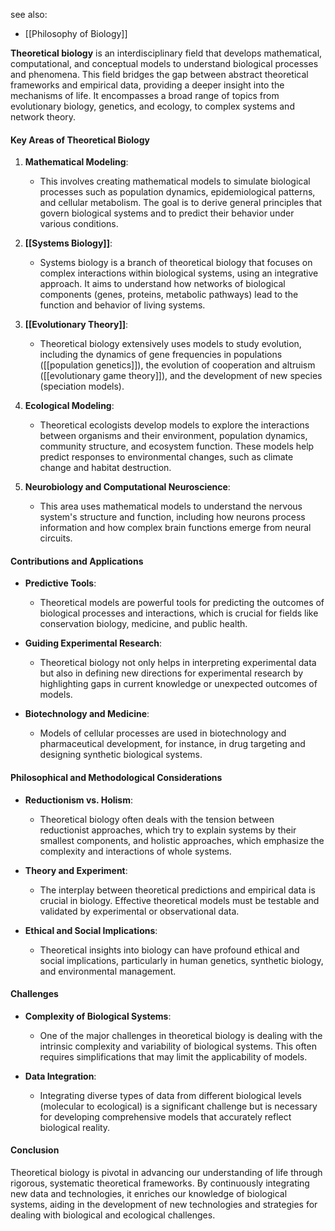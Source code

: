 see also:
- [[Philosophy of Biology]]

**Theoretical biology** is an interdisciplinary field that develops mathematical, computational, and conceptual models to understand biological processes and phenomena. This field bridges the gap between abstract theoretical frameworks and empirical data, providing a deeper insight into the mechanisms of life. It encompasses a broad range of topics from evolutionary biology, genetics, and ecology, to complex systems and network theory.

#### Key Areas of Theoretical Biology

1. **Mathematical Modeling**:
   - This involves creating mathematical models to simulate biological processes such as population dynamics, epidemiological patterns, and cellular metabolism. The goal is to derive general principles that govern biological systems and to predict their behavior under various conditions.

2. **[[Systems Biology]]**:
   - Systems biology is a branch of theoretical biology that focuses on complex interactions within biological systems, using an integrative approach. It aims to understand how networks of biological components (genes, proteins, metabolic pathways) lead to the function and behavior of living systems.

3. **[[Evolutionary Theory]]**:
   - Theoretical biology extensively uses models to study evolution, including the dynamics of gene frequencies in populations ([[population genetics]]), the evolution of cooperation and altruism ([[evolutionary game theory]]), and the development of new species (speciation models).

4. **Ecological Modeling**:
   - Theoretical ecologists develop models to explore the interactions between organisms and their environment, population dynamics, community structure, and ecosystem function. These models help predict responses to environmental changes, such as climate change and habitat destruction.

5. **Neurobiology and Computational Neuroscience**:
   - This area uses mathematical models to understand the nervous system's structure and function, including how neurons process information and how complex brain functions emerge from neural circuits.

#### Contributions and Applications

- **Predictive Tools**:
  - Theoretical models are powerful tools for predicting the outcomes of biological processes and interactions, which is crucial for fields like conservation biology, medicine, and public health.

- **Guiding Experimental Research**:
  - Theoretical biology not only helps in interpreting experimental data but also in defining new directions for experimental research by highlighting gaps in current knowledge or unexpected outcomes of models.

- **Biotechnology and Medicine**:
  - Models of cellular processes are used in biotechnology and pharmaceutical development, for instance, in drug targeting and designing synthetic biological systems.

#### Philosophical and Methodological Considerations

- **Reductionism vs. Holism**:
  - Theoretical biology often deals with the tension between reductionist approaches, which try to explain systems by their smallest components, and holistic approaches, which emphasize the complexity and interactions of whole systems.

- **Theory and Experiment**:
  - The interplay between theoretical predictions and empirical data is crucial in biology. Effective theoretical models must be testable and validated by experimental or observational data.

- **Ethical and Social Implications**:
  - Theoretical insights into biology can have profound ethical and social implications, particularly in human genetics, synthetic biology, and environmental management.

#### Challenges

- **Complexity of Biological Systems**:
  - One of the major challenges in theoretical biology is dealing with the intrinsic complexity and variability of biological systems. This often requires simplifications that may limit the applicability of models.

- **Data Integration**:
  - Integrating diverse types of data from different biological levels (molecular to ecological) is a significant challenge but is necessary for developing comprehensive models that accurately reflect biological reality.

#### Conclusion

Theoretical biology is pivotal in advancing our understanding of life through rigorous, systematic theoretical frameworks. By continuously integrating new data and technologies, it enriches our knowledge of biological systems, aiding in the development of new technologies and strategies for dealing with biological and ecological challenges.